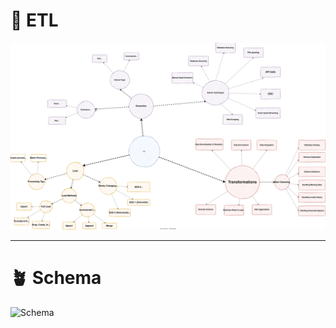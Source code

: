 # 🌱 ETL

![ELT](../my_notes/ETL/ETL.svg)

---
# 🪴 Schema

![Schema](https://github.com/user-attachments/assets/467d9df4-1ded-445f-915e-934945150648)
